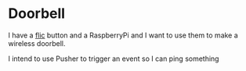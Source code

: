 # Doorbell

I have a [flic] button and a RaspberryPi and I want to use them to make a wireless doorbell.

I intend to use Pusher to trigger an event so I can ping something

[flic]: https://flic.io/
